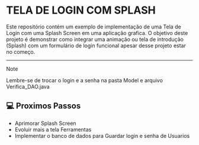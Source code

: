 #  TELA DE LOGIN COM SPLASH
Este repositório contém um exemplo de implementação de uma Tela de Login com uma Splash Screen em uma aplicação grafica.
O objetivo deste projeto é demonstrar como integrar uma animação ou tela de introdução (Splash) com um formulário de login funcional apesar desse projeto estar no começo.

---------------------------------------------------------------------------------------------------------------------------------------------------------------------------


> [!NOTE]
>Lembre-se de trocar o login e a senha na pasta Model e arquivo Verifica_DAO.java



## 💻 Proximos Passos

- Aprimorar Splash Screen
- Evoluir mais a tela Ferramentas
- Implementar o banco de dados para Guardar login e senha de Usuarios




